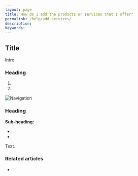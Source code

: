 ```yaml
---
layout: page
title: How do I add the products or services that I offer?
permalink: /help/add-services/
description:
keywords:
---
```


## Title

Intro

### Heading

1.
2.

![Navigation](images/foldername/file.png)

### Heading

**Sub-heading:**

*
*

Text.

### Related articles

*
